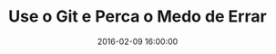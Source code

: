 ---
layout: post
title: "Use o Git e Perca o Medo de Errar"
speakers: Bruno Calheira
duration: 26:06
date: 2016-02-09 16:00:00
tags: git
img: '/assets/image/speakers/bruno-calheira.jpg'
link: https://www.youtube.com/watch?v=EsNWCNx2aOs
---
